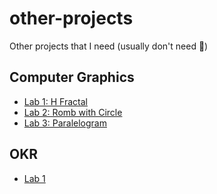 # other-projects

Other projects that I need (usually don't need 🤨)

## Computer Graphics

 - [Lab 1: H Fractal](computer-graphics/lab-1/dist/)
 - [Lab 2: Romb with Circle](computer-graphics/lab-2/dist/)
 - [Lab 3: Paralelogram](computer-graphics/lab-3/dist/)


## OKR

 - [Lab 1](okr/dist/)

